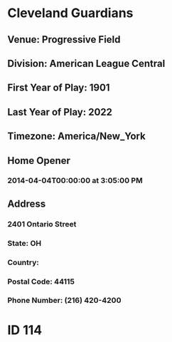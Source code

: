 # Cleveland Guardians
## Venue: Progressive Field
## Division: American League Central
## First Year of Play: 1901
## Last Year of Play: 2022
## Timezone: America/New_York
## Home Opener
### 2014-04-04T00:00:00 at 3:05:00 PM
## Address
### 2401 Ontario Street
### State: OH
### Country: 
### Postal Code: 44115
### Phone Number: (216) 420-4200
# ID 114